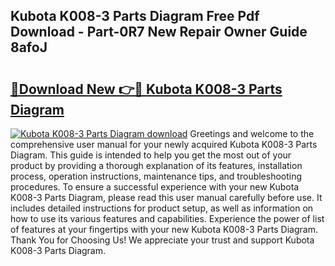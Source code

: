 ## Kubota K008-3 Parts Diagram Free Pdf Download - Part-0R7 New Repair Owner Guide 8afoJ

# <h2><a href="http://dfhb2c9.blite.top/?on=Kubota+K008-3+Parts+Diagram">🔗Download New 👉🔴 Kubota K008-3 Parts Diagram</a></h2>

[![Kubota K008-3 Parts Diagram download](https://i.imgur.com/lujVjoI.png)](http://dfhb2c9.blite.top/?on=Kubota+K008-3+Parts+Diagram)
Greetings and welcome to the comprehensive user manual for your newly acquired Kubota K008-3 Parts Diagram. This guide is intended to help you get the most out of your product by providing a thorough explanation of its features, installation process, operation instructions, maintenance tips, and troubleshooting procedures. To ensure a successful experience with your new Kubota K008-3 Parts Diagram, please read this user manual carefully before use. It includes detailed instructions for product setup, as well as information on how to use its various features and capabilities. Experience the power of list of features at your fingertips with your new Kubota K008-3 Parts Diagram. Thank You for Choosing Us! We appreciate your trust and support Kubota K008-3 Parts Diagram.
